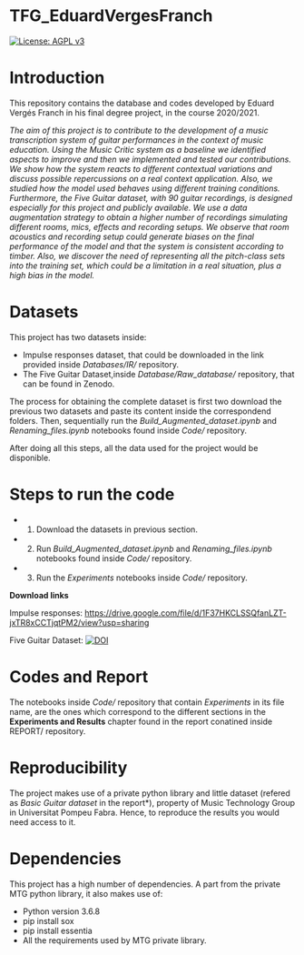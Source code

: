 # TFG_EduardVergesFranch
[![License: AGPL v3](https://img.shields.io/badge/License-AGPL%20v3-blue.svg)](https://www.gnu.org/licenses/agpl-3.0)

# Introduction
This repository contains the database and codes developed by Eduard Vergés Franch in his final degree project, in the course 2020/2021.

*The aim of this project is to contribute to the development of a music transcription system of guitar performances in the context of music education. Using the Music Critic system as a baseline we identified aspects to improve and then we implemented and tested our contributions. We show how the system reacts to different contextual variations and discuss possible repercussions on a real context application. Also, we studied how the model used behaves using different training conditions. Furthermore,  the *Five Guitar dataset*, with 90 guitar recordings, is designed especially for this project and publicly available. We use a data augmentation strategy to obtain a higher number of recordings simulating different rooms, mics, effects and recording setups. We observe that room acoustics and recording setup could generate biases on the final performance of the model and that the system is consistent according to timber. Also, we discover the need of representing all the pitch-class sets into the training set, which could be a limitation in a real situation, plus a high bias in the model.*

# Datasets
This project has two datasets inside:

* Impulse responses dataset, that could be downloaded in the link provided inside *Databases/IR/* repository.
* The Five Guitar Dataset,inside *Database/Raw_database/* repository, that can be found in Zenodo.

The process for obtaining the complete dataset is first two download the previous two datasets and paste its content inside the correspondend folders. Then, sequentially run the *Build_Augmented_dataset.ipynb* and *Renaming_files.ipynb* notebooks found inside *Code/* repository.

After doing all this steps, all the data used for the project would be disponible.

# Steps to run the code

* 1. Download the datasets in previous section.
* 2. Run *Build_Augmented_dataset.ipynb* and *Renaming_files.ipynb* notebooks found inside *Code/* repository.
* 3. Run the *Experiments* notebooks inside *Code/* repository.

**Download links**

Impulse responses: https://drive.google.com/file/d/1F37HKCLSSQfanLZT-jxTR8xCCTjqtPM2/view?usp=sharing

Five Guitar Dataset: [![DOI](https://zenodo.org/badge/DOI/10.5281/zenodo.4988354.svg)](https://doi.org/10.5281/zenodo.4988354)


# Codes and Report
The notebooks inside *Code/* repository that contain *Experiments* in its file name, are the ones which correspond to the different sections in the **Experiments and Results** chapter found in the report conatined inside REPORT/ repository.

# Reproducibility

The project makes use of a private python library and little dataset (refered as *Basic Guitar dataset* in the report*), property of Music Technology Group in Universitat Pompeu Fabra. Hence, to reproduce the results you would need access to it.

# Dependencies

This project has a high number of dependencies. A part from the private MTG python library, it also makes use of:
* Python version 3.6.8
* pip install sox
* pip install essentia
* All the requirements used by MTG private library.
